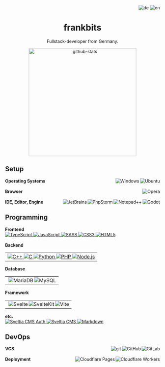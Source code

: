 <div class="languages" align="right">
    <img alt="de" src="https://img.shields.io/badge/German-mother tongue-green?style=flat-square&logo=data:image/svg+xml;base64,PHN2ZyB4bWxucz0iaHR0cDovL3d3dy53My5vcmcvMjAwMC9zdmciIHZpZXdCb3g9IjAgMCA1IDMiPjxwYXRoIGQ9Ik0wIDBoNXYzSDB6Ii8+PHBhdGggZmlsbD0iI0QwMCIgZD0iTTAgMWg1djJIMHoiLz48cGF0aCBmaWxsPSIjRkZDRTAwIiBkPSJNMCAyaDV2MUgweiIvPjwvc3ZnPg=="/>
    <img alt="en" src="https://img.shields.io/badge/English-B2+/C1-blue?style=flat-square&logo=data:image/svg%2bxml;base64,PHN2ZyB4bWxucz0iaHR0cDovL3d3dy53My5vcmcvMjAwMC9zdmciIGlkPSJmbGFnLWljb24tY3NzLWdiLWVuZyIgdmlld0JveD0iMCAwIDY0MCA0ODAiPgogIDxwYXRoIGZpbGw9IiNmZmYiIGQ9Ik0wIDBoNjQwdjQ4MEgweiIvPgogIDxwYXRoIGZpbGw9IiNjZTExMjQiIGQ9Ik0yODEuNiAwaDc2Ljh2NDgwaC03Ni44eiIvPgogIDxwYXRoIGZpbGw9IiNjZTExMjQiIGQ9Ik0wIDIwMS42aDY0MHY3Ni44SDB6Ii8+Cjwvc3ZnPgo="/>
</div>

<h1 class="name" align="center">
  frankbits
</h1>

<p class="info" align="center">
  Fullstack-developer from Germany.
</p>

<div class="stats" align="center">
  <a href="#"><img alt="github-stats" src="https://github-readme-stats.vercel.app/api?username=frankbits&show_icons=true&count_private=true&theme=dark" width="350"></a>
</div>

<!-- <p align='center'>
  📫 How to reach me: <a href='mailto:frankbits@gmail.com'>frankbits@gmail.com</a>
</p> -->

<!-- <details>
  <summary>📃 Resume</summary> 
  </details> -->

## Setup

<div class="operating-systems">
        <b>Operating Systems</b>
        <a href="https://ubuntu.com">
            <img align="right" alt="Ubuntu"
                 src="https://img.shields.io/badge/Ubuntu-E95420?style=flat-square&logo=ubuntu&logoColor=white">
        </a>
        <a href="https://www.microsoft.com/de-de/windows">
            <img align="right" alt="Windows"
                 src="https://img.shields.io/badge/Windows-0078D6?style=flat-square&logo=windows&logoColor=white">
        </a>
</div>

<br/>

<div class="browser">
    <b>Browser</b>
    <a href="https://www.opera.com/">
        <img align="right" alt="Opera"
             src="https://img.shields.io/badge/Opera-FF1B2D?style=flat-square&logo=Opera&logoColor=white">
    </a>
</div>

<br/>

<div class="ide">
    <b>IDE, Editor, Engine</b>
    <a href="https://godotengine.org">
        <img align="right" alt="Godot"
             src="https://img.shields.io/badge/Godot-478CBF?style=flat-square&logo=GodotEngine&logoColor=white">
    </a>
    <a href="https://notepad-plus-plus.org">
        <img align="right" alt="Notepad++"
             src="https://img.shields.io/badge/Notepad++-90E59A.svg?style=flat-square&logo=notepad%2B%2B&logoColor=black">
    </a>
    <a href="https://www.jetbrains.com/phpstorm/">
        <img align="right" alt="PhpStorm"
             src="http://img.shields.io/badge/-PHPStorm-181717?style=flat-square&logo=phpstorm&logoColor=white">
    </a>
    <a href="https://www.jetbrains.com/">
        <img align="right" alt="JetBrains"
             src="https://img.shields.io/badge/JetBrains-000000?style=flat-square&logo=jetbrains&logoColor=white">
    </a>
</div>

## Programming

<div class="frontend">
    <b>Frontend</b>
    <br/>
    <a href="https://www.typescriptlang.org">
        <img alt="TypeScript"
             src="https://img.shields.io/badge/TypeScript-3178C6?style=flat-square&logo=typescript&logoColor=white">
    </a>
    <a href="https://www.ecma-international.org/publications-and-standards/standards/ecma-262/">
        <img alt="JavaScript"
             src="https://img.shields.io/badge/JavaScript-F7DF1E?style=flat-square&logoColor=black&logo=javascript">
    </a>
    <a href="https://sass-lang.com">
        <img alt="SASS"
             src="https://img.shields.io/badge/Sass-CC6699?style=flat-square&logo=sass&logoColor=white">
    </a>
    <a href="https://www.w3.org/TR/CSS/#css-level-3">
        <img alt="CSS3"
             src="https://img.shields.io/badge/CSS3-1572B6?style=flat-square&logo=css3&logoColor=white">
    </a>
    <a href="https://html.spec.whatwg.org/multipage/">
        <img alt="HTML5"
             src="https://img.shields.io/badge/HTML5-E34F26?style=flat-square&logoColor=white&logo=html5">
    </a>
</div>

<br/>

<div class="backend">
    <b>Backend</b>
    <table align="right">
        <tbody>
            <tr>
                <td>
                    <a href="https://learn.microsoft.com/de-de/cpp/cpp/">
                        <img alt="C++"
                             src="https://img.shields.io/badge/C++-00599C?style=flat-square&logo=c%2B%2B&logoColor=white">
                    </a>
                    <a href="https://www.gnu.org/software/gnu-c-manual/gnu-c-manual.pdf">
                        <img alt="C"
                             src="https://img.shields.io/badge/C-A8B9CC?style=flat-square&logo=c&logoColor=white">
                    </a>
                    <a href="https://www.python.org">
                        <img alt="Python"
                             src="https://img.shields.io/badge/Python-3776AB?style=flat-square&logo=python&logoColor=white">
                    </a>
                    <a href="https://www.php.net">
                        <img alt="PHP"
                             src="https://img.shields.io/badge/PHP-777BB4?style=flat-square&logo=php&logoColor=white">
                    </a>
                    <a href="https://nodejs.org">
                        <img alt="Node.js"
                             src="https://img.shields.io/badge/Node.js-339933?style=flat-square&logo=nodedotjs&logoColor=white">
                    </a>
                </td>
            </tr>
        </tbody>
    </table>
</div>

<br/>

<div class="database">
    <b>Database</b>
    <table align="right">
        <tbody>
            <tr>
                <td>
                    <a href="https://www.mysql.com">
                        <img align="right" alt="MySQL"
                             src="https://img.shields.io/badge/MySQL-4479A1?style=flat-square&logo=mysql&logoColor=white">
                    </a>
                    <a href="https://mariadb.org">
                        <img align="right" alt="MariaDB"
                             src="https://img.shields.io/badge/MariaDB-003545?style=flat-square&logo=mariadb&logoColor=white">
                    </a>
                </td>
            </tr>
        </tbody>
    </table>
</div>

<br/>

<div class="framework">
    <b>Framework</b>
    <table align="right">
        <tbody>
            <tr>
                <td>
                    <a href="https://vitejs.dev">
                        <img align="right" alt="Vite"
                             src="https://img.shields.io/badge/Vite-646CFF?style=flat-square&logo=vite&logoColor=white">
                    </a>
                    <a href="https://kit.svelte.dev">
                        <img align="right" alt="SvelteKit"
                             src="https://img.shields.io/badge/SvelteKit-FF3E00?style=flat-square&logo=Svelte&logoColor=white">
                    </a>
                    <a href="https://svelte.dev">
                        <img align="right" alt="Svelte"
                             src="https://img.shields.io/badge/Svelte-4A4A55?style=flat-square&logo=svelte&logoColor=FF3E00">
                    </a>
                </td>
            </tr>
        </tbody>
    </table>
</div>

<br/>

<div class="etc">
    <b>etc.</b>
    <div>
        <a href="https://github.com/sveltia/sveltia-cms-auth">
            <img alt="Sveltia CMS Auth"
                 src="https://img.shields.io/badge/Sveltia%20CMS%20Auth-ff4700?style=flat-square&logo=data%3Aimage%2Fsvg%2Bxml%3Bbase64%2CPHN2ZyB2aWV3Qm94PSIwIDAgODAwIDgwMCIgeG1sbnM9Imh0dHA6Ly93d3cudzMub3JnLzIwMDAvc3ZnIiB4bWxuczp4bGluaz0iaHR0cDovL3d3dy53My5vcmcvMTk5OS94bGluayI%2BPGxpbmVhckdyYWRpZW50IGlkPSJhIiBncmFkaWVudFVuaXRzPSJ1c2VyU3BhY2VPblVzZSIgeDE9IjQwMCIgeDI9IjQwMCIgeTE9IjAiIHkyPSI4MDAiPjxzdG9wIG9mZnNldD0iMCIgc3RvcC1jb2xvcj0iI2YwOTgwYiIvPjxzdG9wIG9mZnNldD0iMSIgc3RvcC1jb2xvcj0iI2ZmMWQwMCIvPjwvbGluZWFyR3JhZGllbnQ%2BPGNsaXBQYXRoIGlkPSJiIj48cmVjdCBoZWlnaHQ9IjgwMCIgcng9IjgwIiB3aWR0aD0iODAwIi8%2BPC9jbGlwUGF0aD48cmVjdCBmaWxsPSJ1cmwoI2EpIiBoZWlnaHQ9IjgwMCIgcng9IjgwIiB3aWR0aD0iODAwIi8%2BPGcgc3R5bGU9ImNsaXAtcGF0aDp1cmwoI2IpO2ZpbGw6bm9uZTtzdHJva2U6I2ZmZjtzdHJva2UtbGluZWNhcDpyb3VuZDtzdHJva2UtbGluZWpvaW46cm91bmQ7c3Ryb2tlLXdpZHRoOjE4MCI%2BPHBhdGggZD0ibTMyMC04MC0yMDAgMzIwIDIwMCAzMjAtMjAwIDMyMCIvPjxwYXRoIGQ9Im00MDAgMjQwIDIwMCAzMjAgMjAwLTMyMCIvPjwvZz48L3N2Zz4%3D&labelColor=2e3338">
        </a>
        <a href="https://github.com/sveltia/sveltia-cms">
            <img alt="Sveltia CMS"
                 src="https://img.shields.io/badge/Sveltia%20CMS-ff4700?style=flat-square&logo=data%3Aimage%2Fsvg%2Bxml%3Bbase64%2CPHN2ZyB2aWV3Qm94PSIwIDAgODAwIDgwMCIgeG1sbnM9Imh0dHA6Ly93d3cudzMub3JnLzIwMDAvc3ZnIiB4bWxuczp4bGluaz0iaHR0cDovL3d3dy53My5vcmcvMTk5OS94bGluayI%2BPGxpbmVhckdyYWRpZW50IGlkPSJhIiBncmFkaWVudFVuaXRzPSJ1c2VyU3BhY2VPblVzZSIgeDE9IjQwMCIgeDI9IjQwMCIgeTE9IjAiIHkyPSI4MDAiPjxzdG9wIG9mZnNldD0iMCIgc3RvcC1jb2xvcj0iI2YwOTgwYiIvPjxzdG9wIG9mZnNldD0iMSIgc3RvcC1jb2xvcj0iI2ZmMWQwMCIvPjwvbGluZWFyR3JhZGllbnQ%2BPGNsaXBQYXRoIGlkPSJiIj48cmVjdCBoZWlnaHQ9IjgwMCIgcng9IjgwIiB3aWR0aD0iODAwIi8%2BPC9jbGlwUGF0aD48cmVjdCBmaWxsPSJ1cmwoI2EpIiBoZWlnaHQ9IjgwMCIgcng9IjgwIiB3aWR0aD0iODAwIi8%2BPGcgc3R5bGU9ImNsaXAtcGF0aDp1cmwoI2IpO2ZpbGw6bm9uZTtzdHJva2U6I2ZmZjtzdHJva2UtbGluZWNhcDpyb3VuZDtzdHJva2UtbGluZWpvaW46cm91bmQ7c3Ryb2tlLXdpZHRoOjE4MCI%2BPHBhdGggZD0ibTMyMC04MC0yMDAgMzIwIDIwMCAzMjAtMjAwIDMyMCIvPjxwYXRoIGQ9Im00MDAgMjQwIDIwMCAzMjAgMjAwLTMyMCIvPjwvZz48L3N2Zz4%3D&labelColor=2e3338">
        </a>
        <a href="https://daringfireball.net/projects/markdown/">
            <img alt="Markdown"
                 src="https://img.shields.io/badge/Markdown-000000?style=flat-square&logo=markdown">
        </a>
    </div>
</div>

## DevOps

<div class="vcs">
    <b>VCS</b>
    <a href="https://gitlab.com/">
        <img align="right" alt="GitLab"
             src="https://img.shields.io/badge/GitLab-FC6D26?style=flat-square&logo=gitlab&logoColor=white">
    </a>
    <a href="https://github.com">
        <img align="right" alt="GitHub"
             src="https://img.shields.io/badge/GitHub-181717?style=flat-square&logo=github&logoColor=white">
    </a>
    <a href="http://git-scm.com/">
        <img align="right" alt="git"
             src="https://img.shields.io/badge/git-F05032?style=flat-square&logo=git&logoColor=ffffff">
    </a>
</div>

<br/>

<!-- <div class="devops">
    <a href="https://jira.com/">
        <img align="right" alt="Jira"
             src="https://badgen.net/badge/icon/jira?icon=jira&label">
    </a>
</div>

<br/> -->


<div class="deployment">
    <b>Deployment</b>
    <a href="https://workers.cloudflare.com">
        <img align="right" alt="Cloudflare Workers"  
             src="https://img.shields.io/badge/Cloudflare%20Workers-F38020?style=flat-square&logoColor=white&logo=cloudflare">
    </a>
    <a href="https://pages.cloudflare.com">
        <img align="right" alt="Cloudflare Pages"
             src="https://img.shields.io/badge/Cloudflare%20Pages-F38020?style=flat-square&logo=Cloudflare%20Pages&logoColor=white">
    </a>
</div>

<!--
**frankbits/frankbits** is a ✨ _special_ ✨ repository because its `README.md` (this file) appears on your GitHub profile.

Here are some ideas to get you started:

- 🔭 I’m currently working on ...
- 🌱 I’m currently learning ...
- 👯 I’m looking to collaborate on ...
- 🤔 I’m looking for help with ...
- 💬 Ask me about ...
- 📫 How to reach me: ...
- 😄 Pronouns: ...
- ⚡ Fun fact: ...
-->